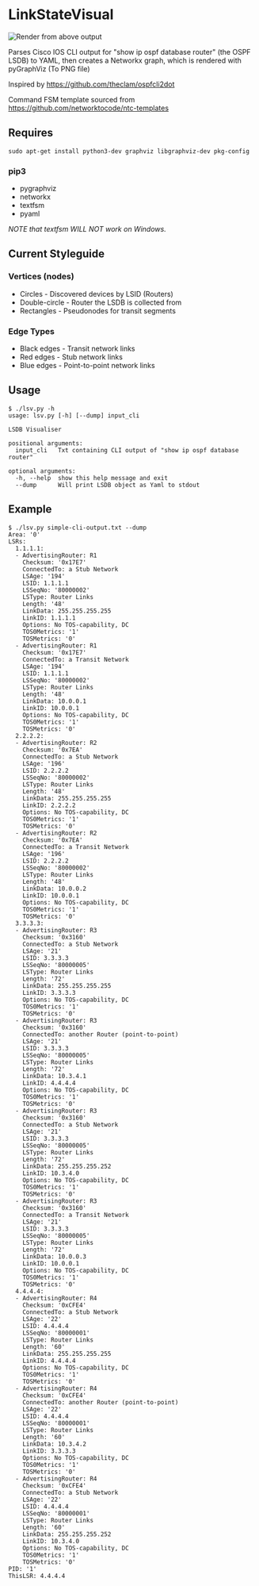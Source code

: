 # LinkStateVisual

![Render from above output](https://i.imgur.com/up8PP9a.png)

Parses Cisco IOS CLI output for "show ip ospf database router" (the OSPF LSDB) to YAML, then creates a Networkx graph, which is rendered with pyGraphViz (To PNG file)

Inspired by https://github.com/theclam/ospfcli2dot

Command FSM template sourced from https://github.com/networktocode/ntc-templates

## Requires

```sudo apt-get install python3-dev graphviz libgraphviz-dev pkg-config```

### pip3
* pygraphviz
* networkx
* textfsm 
* pyaml

*NOTE that textfsm WILL NOT work on Windows.*

## Current Styleguide

### Vertices (nodes)

* Circles - Discovered devices by LSID (Routers)
* Double-circle - Router the LSDB is collected from
* Rectangles - Pseudonodes for transit segments

### Edge Types

* Black edges - Transit network links
* Red edges - Stub network links
* Blue edges - Point-to-point network links

## Usage

```
$ ./lsv.py -h
usage: lsv.py [-h] [--dump] input_cli

LSDB Visualiser

positional arguments:
  input_cli   Txt containing CLI output of "show ip ospf database router"

optional arguments:
  -h, --help  show this help message and exit
  --dump      Will print LSDB object as Yaml to stdout
```

## Example
```
$ ./lsv.py simple-cli-output.txt --dump
Area: '0'
LSRs:
  1.1.1.1:
  - AdvertisingRouter: R1
    Checksum: '0x17E7'
    ConnectedTo: a Stub Network
    LSAge: '194'
    LSID: 1.1.1.1
    LSSeqNo: '80000002'
    LSType: Router Links
    Length: '48'
    LinkData: 255.255.255.255
    LinkID: 1.1.1.1
    Options: No TOS-capability, DC
    TOS0Metrics: '1'
    TOSMetrics: '0'
  - AdvertisingRouter: R1
    Checksum: '0x17E7'
    ConnectedTo: a Transit Network
    LSAge: '194'
    LSID: 1.1.1.1
    LSSeqNo: '80000002'
    LSType: Router Links
    Length: '48'
    LinkData: 10.0.0.1
    LinkID: 10.0.0.1
    Options: No TOS-capability, DC
    TOS0Metrics: '1'
    TOSMetrics: '0'
  2.2.2.2:
  - AdvertisingRouter: R2
    Checksum: '0x7EA'
    ConnectedTo: a Stub Network
    LSAge: '196'
    LSID: 2.2.2.2
    LSSeqNo: '80000002'
    LSType: Router Links
    Length: '48'
    LinkData: 255.255.255.255
    LinkID: 2.2.2.2
    Options: No TOS-capability, DC
    TOS0Metrics: '1'
    TOSMetrics: '0'
  - AdvertisingRouter: R2
    Checksum: '0x7EA'
    ConnectedTo: a Transit Network
    LSAge: '196'
    LSID: 2.2.2.2
    LSSeqNo: '80000002'
    LSType: Router Links
    Length: '48'
    LinkData: 10.0.0.2
    LinkID: 10.0.0.1
    Options: No TOS-capability, DC
    TOS0Metrics: '1'
    TOSMetrics: '0'
  3.3.3.3:
  - AdvertisingRouter: R3
    Checksum: '0x3160'
    ConnectedTo: a Stub Network
    LSAge: '21'
    LSID: 3.3.3.3
    LSSeqNo: '80000005'
    LSType: Router Links
    Length: '72'
    LinkData: 255.255.255.255
    LinkID: 3.3.3.3
    Options: No TOS-capability, DC
    TOS0Metrics: '1'
    TOSMetrics: '0'
  - AdvertisingRouter: R3
    Checksum: '0x3160'
    ConnectedTo: another Router (point-to-point)
    LSAge: '21'
    LSID: 3.3.3.3
    LSSeqNo: '80000005'
    LSType: Router Links
    Length: '72'
    LinkData: 10.3.4.1
    LinkID: 4.4.4.4
    Options: No TOS-capability, DC
    TOS0Metrics: '1'
    TOSMetrics: '0'
  - AdvertisingRouter: R3
    Checksum: '0x3160'
    ConnectedTo: a Stub Network
    LSAge: '21'
    LSID: 3.3.3.3
    LSSeqNo: '80000005'
    LSType: Router Links
    Length: '72'
    LinkData: 255.255.255.252
    LinkID: 10.3.4.0
    Options: No TOS-capability, DC
    TOS0Metrics: '1'
    TOSMetrics: '0'
  - AdvertisingRouter: R3
    Checksum: '0x3160'
    ConnectedTo: a Transit Network
    LSAge: '21'
    LSID: 3.3.3.3
    LSSeqNo: '80000005'
    LSType: Router Links
    Length: '72'
    LinkData: 10.0.0.3
    LinkID: 10.0.0.1
    Options: No TOS-capability, DC
    TOS0Metrics: '1'
    TOSMetrics: '0'
  4.4.4.4:
  - AdvertisingRouter: R4
    Checksum: '0xCFE4'
    ConnectedTo: a Stub Network
    LSAge: '22'
    LSID: 4.4.4.4
    LSSeqNo: '80000001'
    LSType: Router Links
    Length: '60'
    LinkData: 255.255.255.255
    LinkID: 4.4.4.4
    Options: No TOS-capability, DC
    TOS0Metrics: '1'
    TOSMetrics: '0'
  - AdvertisingRouter: R4
    Checksum: '0xCFE4'
    ConnectedTo: another Router (point-to-point)
    LSAge: '22'
    LSID: 4.4.4.4
    LSSeqNo: '80000001'
    LSType: Router Links
    Length: '60'
    LinkData: 10.3.4.2
    LinkID: 3.3.3.3
    Options: No TOS-capability, DC
    TOS0Metrics: '1'
    TOSMetrics: '0'
  - AdvertisingRouter: R4
    Checksum: '0xCFE4'
    ConnectedTo: a Stub Network
    LSAge: '22'
    LSID: 4.4.4.4
    LSSeqNo: '80000001'
    LSType: Router Links
    Length: '60'
    LinkData: 255.255.255.252
    LinkID: 10.3.4.0
    Options: No TOS-capability, DC
    TOS0Metrics: '1'
    TOSMetrics: '0'
PID: '1'
ThisLSR: 4.4.4.4
```

